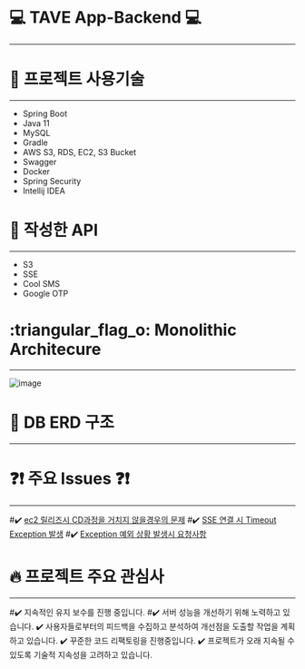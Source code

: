 # :computer: TAVE App-Backend :computer:
-------------



# :hammer: 프로젝트 사용기술
---------------
 - Spring Boot
 - Java 11
 - MySQL
 - Gradle
 - AWS S3, RDS, EC2, S3 Bucket
 - Swagger
 - Docker
 - Spring Security
 - Intellij IDEA

   

# :wrench: 작성한 API
---------------
- S3
- SSE
- Cool SMS
- Google OTP


 
# :triangular_flag_o: Monolithic Architecure
---------------
![image](https://github.com/Team-Crackdown/TAVE-Backend/assets/109260733/9af2df2d-dc38-49af-91cd-3a2f8228a3d7)



# :pushpin: DB ERD 구조
---------------



# :question::exclamation: 주요 Issues :question::exclamation:
---------------
#:heavy_check_mark: [ec2 릴리즈시 CD과정을 거치지 않을경우의 문제](https://github.com/Team-Crackdown/TAVE-Backend/issues/3)
#:heavy_check_mark: [SSE 연결 시 Timeout Exception 발생](https://github.com/Team-Crackdown/TAVE-Backend/issues/7)
#:heavy_check_mark: [Exception 예외 상황 발생시 요청사항]([https://github.com/Team-Crackdown/TAVE-Backend/issues/3](https://github.com/Team-Crackdown/TAVE-Backend/issues/9))



# :fire: 프로젝트 주요 관심사
---------------
#:heavy_check_mark: 지속적인 유지 보수를 진행 중입니다.
#:heavy_check_mark: 서버 성능을 개선하기 위해 노력하고 있습니다.
:heavy_check_mark: 사용자들로부터의 피드백을 수집하고 분석하여 개선점을 도출할 작업을 계획하고 있습니다.
:heavy_check_mark: 꾸준한 코드 리팩토링을 진행중입니다.
:heavy_check_mark: 프로젝트가 오래 지속될 수 있도록 기술적 지속성을 고려하고 있습니다.
